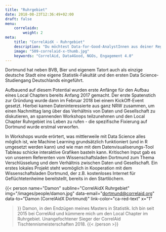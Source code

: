 ```yaml
---
title: "Ruhrgebiet"
date: 2018-08-23T12:36:49+02:00
draft: false
menu: 
    correlaidx:
        weight: 2
meta:
    title: "CorrelAidX - Ruhrgebiet"
    description: "Du möchtest Data-for-Good-AnalystInnen aus deiner Region kennenlernen, und zusammen Daten für den guten Zweck nutzen? Mit CorrelAidX bringen wir Data for Good in deine Stadt!"
    image: "509-correlaid-x-thumb.jpg"
    keywords: "CorrelAid, Data4Good, NGOs, Engagement 4.0"
---
```




Dortmund hat neben BVB, Bier und eigenem Tatort auch als einzige deutsche Stadt eine eigene Statistik-Fakultät und den ersten Data Science-Studiengang Deutschlands eingeführt.

Aufbauend auf diesem Potential wurden erste Anfänge für den Aufbau eines Local Chapters bereits Anfang 2017 gemacht. Der erste Spatenstich zur Gründung wurde dann im Februar 2018 bei einem KickOff-Event gesetzt. Hierbei kamen Dateninteressierte aus ganz NRW zusammen, um einen Nachmittag lang über das Verhältnis von Daten und Gesellschaft zu diskutieren, an spannenden Workshops teilzunehmen und den Local Chapter Ruhrgebiet ins Leben zu rufen - die spezifische Fixierung auf Dortmund wurde erstmal verworfen.

In Workshops wurde erörtert, was mittlerweile mit Data Science alles möglich ist, wie Machine Learning grundsätzlich funktioniert (und in R umgesetzt werden kann) und wie man mit dem Datenvisualiserungs-Tool Tableau schicke interaktive Grafiken basteln kann. Kritischen Input gab es von unserem Referenten vom Wissenschaftsladen Dortmund zum Thema Verschlüsselung und dem Verhältnis zwischen Daten und Gesellschaft. Ein erstes lokales Projekt steht womöglich in Kooperation mit dem Wissenschaftsladen Dortmund, der z.B. kostenloses Internet für Geflüchtetenheime bereitstellt, bereits in den Startlöchern.

{{< person 
    name="Damon"
    subline="CorrelAidX Ruhrgebiet"
    img="/images/people/damon.jpg"
    data-email="dortmund@correlaid.org"
    data-to="Damon (CorrelAidX Dortmund)"
    link-color="ca-red-text"
    x="1"
>}}
Damon, in den Endzügen meines Masters in Statistik. Ich bin seit 2015 bei CorrelAid und kümmere mich um den Local Chapter im Ruhrgebiet. Unangefochtener Sieger der CorrelAid Tischtennismeisterschaften 2018.
{{< /person >}}
